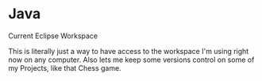 Java
====

Current Eclipse Workspace

This is literally just a way to have access to the workspace I'm using right now on any computer.  Also lets me keep some versions control on some of my Projects, like that Chess game.
